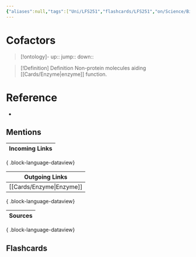 ```yaml
---
{"aliases":null,"tags":["Uni/LFS251","flashcards/LFS251","on/Science/Biology/Biochemistry"],"dg-publish":true,"permalink":"/cards/cofactors/","dgPassFrontmatter":true}
---
```


# Cofactors

> [!ontology]-
> up:: 
> jump:: 
> down:: 

> [!Definition] Definition
> Non-protein molecules aiding [[Cards/Enzyme\|enzyme]] function.

# Reference

- 

## Mentions

| Incoming Links |
| -------------- |

{ .block-language-dataview}

| Outgoing Links              |
| --------------------------- |
| [[Cards/Enzyme\|Enzyme]] |

{ .block-language-dataview}

| Sources |
| ------- |

{ .block-language-dataview}

## Flashcards